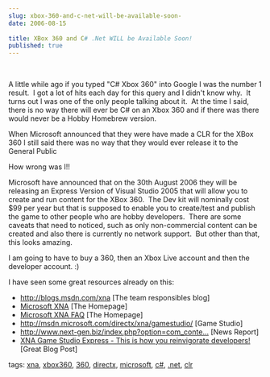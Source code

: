 ```yaml
---
slug: xbox-360-and-c-net-will-be-available-soon-
date: 2006-08-15
 
title: XBox 360 and C# .Net WILL be Available Soon!
published: true
---
```

<p> </p> <p>A little while ago if you typed "C# Xbox 360" into Google I was the number 1 result.  I got a lot of hits each day for this query and I didn't know why.  It turns out I was one of the only people talking about it.  At the time I said, there is no way there will ever be C# on an Xbox 360 and if there was there would never be a Hobby Homebrew version.</p> <p>When Microsoft announced that they were have made a CLR for the XBox 360 I still said there was no way that they would ever release it to the General Public</p> <p>How wrong was I!!</p> <p>Microsoft have announced that on the 30th August 2006 they will be releasing an Express Version of Visual Studio 2005 that will allow you to create and run content for the XBox 360.  The Dev kit will nominally cost $99 per year but that is supposed to enable you to create/test and publish the game to other people who are hobby developers.  There are some caveats that need to noticed, such as only non-commercial content can be created and also there is currently no network support.  But other than that, this looks amazing.</p> <p>I am going to have to buy a 360, then an Xbox Live account and then the developer account. :)</p> <p>I have seen some great resources already on this:</p> <ul> <li>
<a href="http://blogs.msdn.com/xna">http://blogs.msdn.com/xna</a> [The team responsibles blog]  </li>
<li>
<a href="http://www.microsoft.com/xna/">Microsoft XNA</a> [The Homepage]  </li>
<li>
<a href="http://www.microsoft.com/xna/faq/">Microsoft XNA FAQ</a> [The Homepage]  </li>
<li>
<a href="http://msdn.microsoft.com/directx/xna/gamestudio/"></a><a href="http://msdn.microsoft.com/directx/xna/gamestudio/"></a><a href="http://msdn.microsoft.com/directx/xna/gamestudio/"></a><a href="http://msdn.microsoft.com/directx/xna/gamestudio/">http://msdn.microsoft.com/directx/xna/gamestudio/</a> [Game Studio]  </li>
<li>
<a href="http://www.next-gen.biz/index.php?option=com_content&amp;task=view&amp;id=3627&amp;Itemid=2">http://www.next-gen.biz/index.php?option=com_conte...</a> [News Report]  </li>
<li>
<a href="http://blogs.msdn.com/lokeuei/archive/2006/08/14/699906.aspx">XNA Game Studio Express - This is how you reinvigorate developers!</a> [Great Blog Post]</li>
</ul> <p>tags: <a href="http://www.kinlan.co.uk/tag/xna" rel="tag">xna</a>, <a href="http://www.kinlan.co.uk/tag/xbox360" rel="tag">xbox360</a>, <a href="http://www.kinlan.co.uk/tag/360" rel="tag">360</a>, <a href="http://www.kinlan.co.uk/tag/directx" rel="tag">directx</a>, <a href="http://www.kinlan.co.uk/tag/microsoft" rel="tag">microsoft</a>, <a href="http://www.kinlan.co.uk/tag/c#" rel="tag">c#</a>, <a href="http://www.kinlan.co.uk/tag/.net" rel="tag">.net</a>, <a href="http://www.kinlan.co.uk/tag/clr" rel="tag">clr</a></p><div class="blogger-post-footer"><img class="posterous_download_image" src="https://blogger.googleusercontent.com/tracker/8109338-115567308437951881?l=www.kinlan.co.uk%2Findex.html" height="1" alt="" width="1" /></div>

